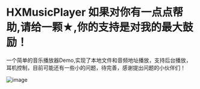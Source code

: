# HXMusicPlayer 如果对你有一点点帮助,请给一颗★,你的支持是对我的最大鼓励！

一个简单的音乐播放器Demo,实现了本地文件和音频地址播放，支持后台播放，耳机控制，目前可能还有一些小的问题，待完善，感谢提出问题的小伙伴们！

![image](https://github.com/huangxuan518/HXMusicPlayer/blob/master/HXMusicPlayer/xiaoguo.gif)
